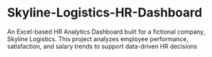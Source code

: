 # Skyline-Logistics-HR-Dashboard
An Excel-based HR Analytics Dashboard built for a fictional company, Skyline Logistics. This project analyzes employee performance, satisfaction, and salary trends to support data-driven HR decisions
